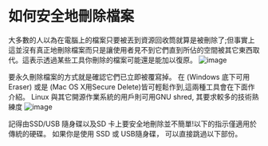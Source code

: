 [Title]: # (如何安全地刪除資訊)
[Order]: # (0)

# 如何安全地刪除檔案

大多數的人以為在電腦上的檔案只要被丟到資源回收筒就算是被刪除了;但事實上這並沒有真正地刪除檔案而只是讓使用者見不到它們直到所佔的空間被其它東西取代。這表示透過某些工具你刪除的檔案可能還是能加以復原。
![image](deleting1.png)

要永久刪除檔案的方式就是確認它們已立即被覆寫掉。
在 (Windows 底下可用Eraser) 或是 (Mac OS X用Secure Delete)皆可輕鬆作到,這兩種工具會在下面作介紹。 Linux 與其它開源作業系統的用戶則可用GNU shred, 其要求較多的技術熟練度
![image](deleting2.png)

記得由SSD/USB 隨身碟以及SD 卡上要安全地刪除並不簡單!以下的指示僅適用於傳統的硬碟。 如果你是使用 SSD 或 USB隨身碟， 可以直接跳過以下部份。